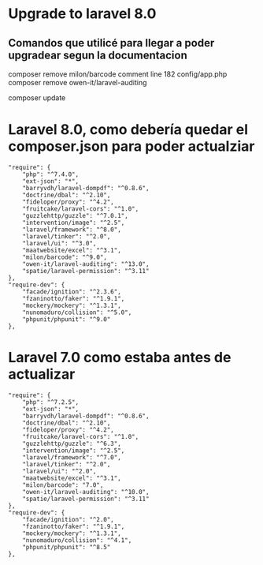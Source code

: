# Upgrade to laravel 8.0
## Comandos que utilicé para llegar a poder upgradear segun la documentacion
composer remove milon/barcode
comment line 182 config/app.php
composer remove owen-it/laravel-auditing

composer update

# Laravel 8.0, como debería quedar el composer.json para poder actualziar
    "require": {
        "php": "^7.4.0",
        "ext-json": "*",
        "barryvdh/laravel-dompdf": "^0.8.6",
        "doctrine/dbal": "^2.10",
        "fideloper/proxy": "^4.2",
        "fruitcake/laravel-cors": "^1.0",
        "guzzlehttp/guzzle": "^7.0.1",
        "intervention/image": "^2.5",
        "laravel/framework": "^8.0",
        "laravel/tinker": "^2.0",
        "laravel/ui": "^3.0",
        "maatwebsite/excel": "^3.1",
        "milon/barcode": "^9.0",
        "owen-it/laravel-auditing": "^13.0",
        "spatie/laravel-permission": "^3.11"
    },
    "require-dev": {
        "facade/ignition": "^2.3.6",
        "fzaninotto/faker": "^1.9.1",
        "mockery/mockery": "^1.3.1",
        "nunomaduro/collision": "^5.0",
        "phpunit/phpunit": "^9.0"
    },

# Laravel 7.0 como estaba antes de actualizar
    "require": {
        "php": "^7.2.5",
        "ext-json": "*",
        "barryvdh/laravel-dompdf": "^0.8.6",
        "doctrine/dbal": "^2.10",
        "fideloper/proxy": "^4.2",
        "fruitcake/laravel-cors": "^1.0",
        "guzzlehttp/guzzle": "^6.3",
        "intervention/image": "^2.5",
        "laravel/framework": "^7.0",
        "laravel/tinker": "^2.0",
        "laravel/ui": "^2.0",
        "maatwebsite/excel": "^3.1",
        "milon/barcode": "7.0",
        "owen-it/laravel-auditing": "^10.0",
        "spatie/laravel-permission": "^3.11"
    },
    "require-dev": {
        "facade/ignition": "^2.0",
        "fzaninotto/faker": "^1.9.1",
        "mockery/mockery": "^1.3.1",
        "nunomaduro/collision": "^4.1",
        "phpunit/phpunit": "^8.5"
    },